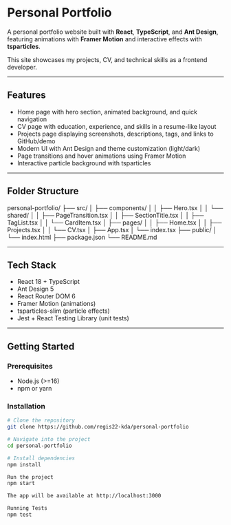 # Personal Portfolio

A personal portfolio website built with **React**, **TypeScript**, and **Ant Design**, featuring animations with **Framer Motion** and interactive effects with **tsparticles**.

This site showcases my projects, CV, and technical skills as a frontend developer.

---

## Features
- Home page with hero section, animated background, and quick navigation  
- CV page with education, experience, and skills in a resume-like layout  
- Projects page displaying screenshots, descriptions, tags, and links to GitHub/demo  
- Modern UI with Ant Design and theme customization (light/dark)  
- Page transitions and hover animations using Framer Motion  
- Interactive particle background with tsparticles

---

## Folder Structure
personal-portfolio/
├── src/
│ ├── components/
│ │ ├── Hero.tsx
│ │ └── shared/
│ │ ├── PageTransition.tsx
│ │ ├── SectionTitle.tsx
│ │ ├── TagList.tsx
│ │ └── CardItem.tsx
│ ├── pages/
│ │ ├── Home.tsx
│ │ ├── Projects.tsx
│ │ └── CV.tsx
│ ├── App.tsx
│ └── index.tsx
├── public/
│ └── index.html
├── package.json
└── README.md


---

## Tech Stack
- React 18 + TypeScript  
- Ant Design 5  
- React Router DOM 6  
- Framer Motion (animations)  
- tsparticles-slim (particle effects)  
- Jest + React Testing Library (unit tests)  

---

## Getting Started

### Prerequisites
- Node.js (>=16)  
- npm or yarn  

### Installation
```bash
# Clone the repository
git clone https://github.com/regis22-kda/personal-portfolio

# Navigate into the project
cd personal-portfolio

# Install dependencies
npm install

Run the project
npm start

The app will be available at http://localhost:3000

Running Tests
npm test
